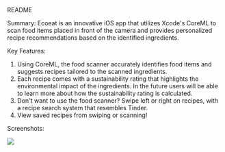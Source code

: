 README

Summary: Ecoeat is an innovative iOS app that utilizes Xcode's CoreML to scan food items placed in front of the camera and provides personalized recipe recommendations based on the identified ingredients.

Key Features: 

1) Using CoreML, the food scanner accurately identifies food items and suggests recipes tailored to the scanned ingredients.
2) Each recipe comes with a sustainability rating that highlights the environmental impact of the ingredients. In the future users will be able to learn more about how the sustainability rating is calculated.
3) Don't want to use the food scanner? Swipe left or right on recipes, with a recipe search system that resembles Tinder.
4) View saved recipes from swiping or scanning!

Screenshots: 

<div>
    <a href="https://www.loom.com/share/a9b68025b0194f14b239b6fcf79f53ef">
    </a>
    <a href="https://www.loom.com/share/a9b68025b0194f14b239b6fcf79f53ef">
      <img style="max-width:300px;" src="https://cdn.loom.com/sessions/thumbnails/a9b68025b0194f14b239b6fcf79f53ef-c31fcd05eaa70526-full-play.gif">
    </a>
  </div>

